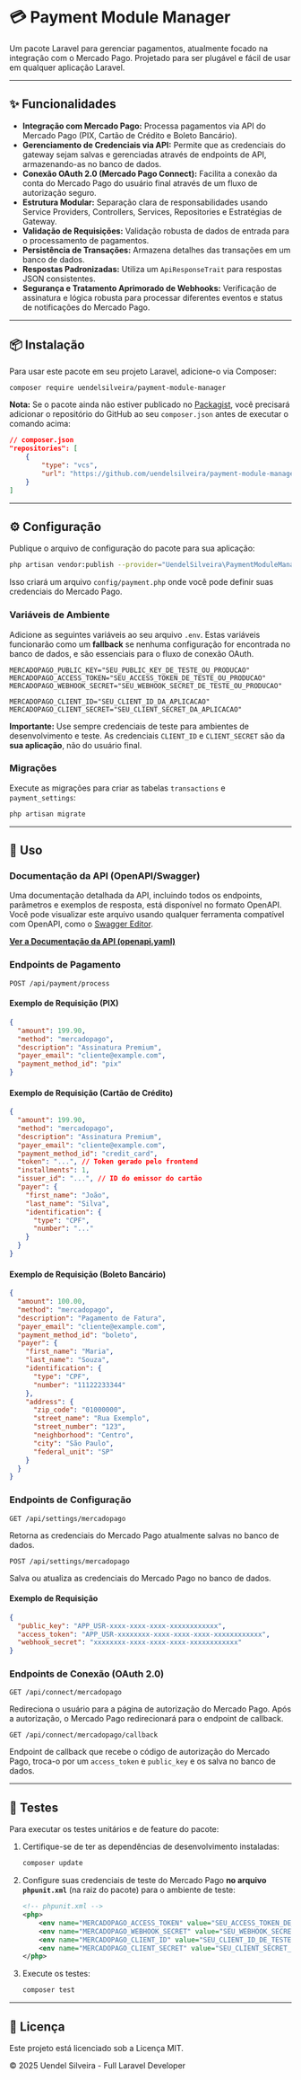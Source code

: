 # 💳 Payment Module Manager

Um pacote Laravel para gerenciar pagamentos, atualmente focado na integração com o Mercado Pago. Projetado para ser plugável e fácil de usar em qualquer aplicação Laravel.

---

## ✨ Funcionalidades

-   **Integração com Mercado Pago:** Processa pagamentos via API do Mercado Pago (PIX, Cartão de Crédito e Boleto Bancário).
-   **Gerenciamento de Credenciais via API:** Permite que as credenciais do gateway sejam salvas e gerenciadas através de endpoints de API, armazenando-as no banco de dados.
-   **Conexão OAuth 2.0 (Mercado Pago Connect):** Facilita a conexão da conta do Mercado Pago do usuário final através de um fluxo de autorização seguro.
-   **Estrutura Modular:** Separação clara de responsabilidades usando Service Providers, Controllers, Services, Repositories e Estratégias de Gateway.
-   **Validação de Requisições:** Validação robusta de dados de entrada para o processamento de pagamentos.
-   **Persistência de Transações:** Armazena detalhes das transações em um banco de dados.
-   **Respostas Padronizadas:** Utiliza um `ApiResponseTrait` para respostas JSON consistentes.
-   **Segurança e Tratamento Aprimorado de Webhooks:** Verificação de assinatura e lógica robusta para processar diferentes eventos e status de notificações do Mercado Pago.

---

## 📦 Instalação

Para usar este pacote em seu projeto Laravel, adicione-o via Composer:

```bash
composer require uendelsilveira/payment-module-manager
```

**Nota:** Se o pacote ainda não estiver publicado no [Packagist](https://packagist.org/), você precisará adicionar o repositório do GitHub ao seu `composer.json` antes de executar o comando acima:

```json
// composer.json
"repositories": [
    {
        "type": "vcs",
        "url": "https://github.com/uendelsilveira/payment-module-manager.git"
    }
]
```

---

## ⚙️ Configuração

Publique o arquivo de configuração do pacote para sua aplicação:

```bash
php artisan vendor:publish --provider="UendelSilveira\PaymentModuleManager\Providers\PaymentServiceProvider" --tag="config"
```

Isso criará um arquivo `config/payment.php` onde você pode definir suas credenciais do Mercado Pago.

### Variáveis de Ambiente

Adicione as seguintes variáveis ao seu arquivo `.env`. Estas variáveis funcionarão como um **fallback** se nenhuma configuração for encontrada no banco de dados, e são essenciais para o fluxo de conexão OAuth.

```dotenv
MERCADOPAGO_PUBLIC_KEY="SEU_PUBLIC_KEY_DE_TESTE_OU_PRODUCAO"
MERCADOPAGO_ACCESS_TOKEN="SEU_ACCESS_TOKEN_DE_TESTE_OU_PRODUCAO"
MERCADOPAGO_WEBHOOK_SECRET="SEU_WEBHOOK_SECRET_DE_TESTE_OU_PRODUCAO"

MERCADOPAGO_CLIENT_ID="SEU_CLIENT_ID_DA_APLICACAO"
MERCADOPAGO_CLIENT_SECRET="SEU_CLIENT_SECRET_DA_APLICACAO"
```

**Importante:** Use sempre credenciais de teste para ambientes de desenvolvimento e teste. As credenciais `CLIENT_ID` e `CLIENT_SECRET` são da **sua aplicação**, não do usuário final.

### Migrações

Execute as migrações para criar as tabelas `transactions` e `payment_settings`:

```bash
php artisan migrate
```

---

## 🚀 Uso

### Documentação da API (OpenAPI/Swagger)

Uma documentação detalhada da API, incluindo todos os endpoints, parâmetros e exemplos de resposta, está disponível no formato OpenAPI. Você pode visualizar este arquivo usando qualquer ferramenta compatível com OpenAPI, como o [Swagger Editor](https://editor.swagger.io/).

[**Ver a Documentação da API (openapi.yaml)**](./docs/openapi.yaml)

### Endpoints de Pagamento

`POST /api/payment/process`

#### Exemplo de Requisição (PIX)

```json
{
  "amount": 199.90,
  "method": "mercadopago",
  "description": "Assinatura Premium",
  "payer_email": "cliente@example.com",
  "payment_method_id": "pix"
}
```

#### Exemplo de Requisição (Cartão de Crédito)

```json
{
  "amount": 199.90,
  "method": "mercadopago",
  "description": "Assinatura Premium",
  "payer_email": "cliente@example.com",
  "payment_method_id": "credit_card",
  "token": "...", // Token gerado pelo frontend
  "installments": 1,
  "issuer_id": "...", // ID do emissor do cartão
  "payer": {
    "first_name": "João",
    "last_name": "Silva",
    "identification": {
      "type": "CPF",
      "number": "..."
    }
  }
}
```

#### Exemplo de Requisição (Boleto Bancário)

```json
{
  "amount": 100.00,
  "method": "mercadopago",
  "description": "Pagamento de Fatura",
  "payer_email": "cliente@example.com",
  "payment_method_id": "boleto",
  "payer": {
    "first_name": "Maria",
    "last_name": "Souza",
    "identification": {
      "type": "CPF",
      "number": "11122233344"
    },
    "address": {
      "zip_code": "01000000",
      "street_name": "Rua Exemplo",
      "street_number": "123",
      "neighborhood": "Centro",
      "city": "São Paulo",
      "federal_unit": "SP"
    }
  }
}
```

### Endpoints de Configuração

`GET /api/settings/mercadopago`

Retorna as credenciais do Mercado Pago atualmente salvas no banco de dados.

`POST /api/settings/mercadopago`

Salva ou atualiza as credenciais do Mercado Pago no banco de dados.

#### Exemplo de Requisição

```json
{
  "public_key": "APP_USR-xxxx-xxxx-xxxx-xxxxxxxxxxxx",
  "access_token": "APP_USR-xxxxxxxx-xxxx-xxxx-xxxx-xxxxxxxxxxxx",
  "webhook_secret": "xxxxxxxx-xxxx-xxxx-xxxx-xxxxxxxxxxxx"
}
```

### Endpoints de Conexão (OAuth 2.0)

`GET /api/connect/mercadopago`

Redireciona o usuário para a página de autorização do Mercado Pago. Após a autorização, o Mercado Pago redirecionará para o endpoint de callback.

`GET /api/connect/mercadopago/callback`

Endpoint de callback que recebe o código de autorização do Mercado Pago, troca-o por um `access_token` e `public_key` e os salva no banco de dados.

---

## 🧪 Testes

Para executar os testes unitários e de feature do pacote:

1.  Certifique-se de ter as dependências de desenvolvimento instaladas:
    ```bash
    composer update
    ```
2.  Configure suas credenciais de teste do Mercado Pago **no arquivo `phpunit.xml`** (na raiz do pacote) para o ambiente de teste:
    ```xml
    <!-- phpunit.xml -->
    <php>
        <env name="MERCADOPAGO_ACCESS_TOKEN" value="SEU_ACCESS_TOKEN_DE_TESTE"/>
        <env name="MERCADOPAGO_WEBHOOK_SECRET" value="SEU_WEBHOOK_SECRET_DE_TESTE"/>
        <env name="MERCADOPAGO_CLIENT_ID" value="SEU_CLIENT_ID_DE_TESTE"/>
        <env name="MERCADOPAGO_CLIENT_SECRET" value="SEU_CLIENT_SECRET_DE_TESTE"/>
    </php>
    ```
3.  Execute os testes:
    ```bash
    composer test
    ```

---

## 📄 Licença

Este projeto está licenciado sob a Licença MIT.

© 2025 Uendel Silveira - Full Laravel Developer
